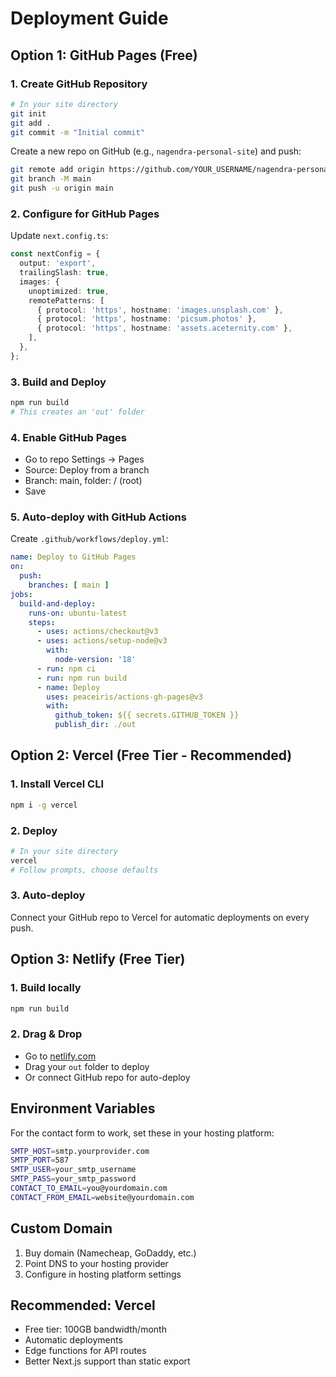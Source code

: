 # Deployment Guide

## Option 1: GitHub Pages (Free)

### 1. Create GitHub Repository
```bash
# In your site directory
git init
git add .
git commit -m "Initial commit"
```

Create a new repo on GitHub (e.g., `nagendra-personal-site`) and push:
```bash
git remote add origin https://github.com/YOUR_USERNAME/nagendra-personal-site.git
git branch -M main
git push -u origin main
```

### 2. Configure for GitHub Pages
Update `next.config.ts`:
```typescript
const nextConfig = {
  output: 'export',
  trailingSlash: true,
  images: {
    unoptimized: true,
    remotePatterns: [
      { protocol: 'https', hostname: 'images.unsplash.com' },
      { protocol: 'https', hostname: 'picsum.photos' },
      { protocol: 'https', hostname: 'assets.aceternity.com' },
    ],
  },
};
```

### 3. Build and Deploy
```bash
npm run build
# This creates an 'out' folder
```

### 4. Enable GitHub Pages
- Go to repo Settings → Pages
- Source: Deploy from a branch
- Branch: main, folder: / (root)
- Save

### 5. Auto-deploy with GitHub Actions
Create `.github/workflows/deploy.yml`:
```yaml
name: Deploy to GitHub Pages
on:
  push:
    branches: [ main ]
jobs:
  build-and-deploy:
    runs-on: ubuntu-latest
    steps:
      - uses: actions/checkout@v3
      - uses: actions/setup-node@v3
        with:
          node-version: '18'
      - run: npm ci
      - run: npm run build
      - name: Deploy
        uses: peaceiris/actions-gh-pages@v3
        with:
          github_token: ${{ secrets.GITHUB_TOKEN }}
          publish_dir: ./out
```

## Option 2: Vercel (Free Tier - Recommended)

### 1. Install Vercel CLI
```bash
npm i -g vercel
```

### 2. Deploy
```bash
# In your site directory
vercel
# Follow prompts, choose defaults
```

### 3. Auto-deploy
Connect your GitHub repo to Vercel for automatic deployments on every push.

## Option 3: Netlify (Free Tier)

### 1. Build locally
```bash
npm run build
```

### 2. Drag & Drop
- Go to [netlify.com](https://netlify.com)
- Drag your `out` folder to deploy
- Or connect GitHub repo for auto-deploy

## Environment Variables

For the contact form to work, set these in your hosting platform:

```bash
SMTP_HOST=smtp.yourprovider.com
SMTP_PORT=587
SMTP_USER=your_smtp_username
SMTP_PASS=your_smtp_password
CONTACT_TO_EMAIL=you@yourdomain.com
CONTACT_FROM_EMAIL=website@yourdomain.com
```

## Custom Domain

1. Buy domain (Namecheap, GoDaddy, etc.)
2. Point DNS to your hosting provider
3. Configure in hosting platform settings

## Recommended: Vercel
- Free tier: 100GB bandwidth/month
- Automatic deployments
- Edge functions for API routes
- Better Next.js support than static export
